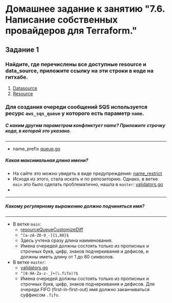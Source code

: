 # Домашнее задание к занятию "7.6. Написание собственных провайдеров для Terraform."

## Задание 1 

### Найдите, где перечислены все доступные resource и data_source, приложите ссылку на эти строки в коде на гитхабе.

1. [Datasource](https://github.com/hashicorp/terraform-provider-aws/blob/6076d5a60ec814b243bc45170d67cb268a39d927/internal/provider/provider.go#L338)
2. [Resource](https://github.com/hashicorp/terraform-provider-aws/blob/6076d5a60ec814b243bc45170d67cb268a39d927/internal/provider/provider.go#L709)


### Для создания очереди сообщений SQS используется ресурс `aws_sqs_queue` у которого есть параметр `name`.
##### С каким другим параметром конфликтует name? Приложите строчку кода, в которой это указано.

----------------------------------------------------
* name_prefix [queue.go](https://github.com/hashicorp/terraform-provider-aws/blob/6076d5a60ec814b243bc45170d67cb268a39d927/internal/service/sqs/queue.go#L97)

##### Какая максимальная длина имени?

* На сайте это можно увидеть в виде предупреждения: [name_restrict](https://registry.terraform.io/providers/hashicorp/aws/latest/docs/resources/sqs_queue#name)
* Исходя из этого, стала искать и по репозиторию. Однако, в ветке `main` это было сделать проблематично, нашла в `master`: [validators.go](https://github.com/hashicorp/terraform-provider-aws/blob/b8b7fee0e5cf4b469d8d4d2a2dc01ed13654a03a/aws/validators.go#L1035)
* 

----------------------------------------------------
##### Какому регулярному выражению должно подчиняться имя?

----------------------------------------------------
* В ветке `main`:
  * [resourceQueueCustomizeDiff](https://github.com/hashicorp/terraform-provider-aws/blob/6076d5a60ec814b243bc45170d67cb268a39d927/internal/service/sqs/queue.go#L413)
  * `^[a-zA-Z0-9_-]{1,80}$`
  * Здесь учтена сразу длина наименования. 
  * Имена очередей должны состоять только из прописных и строчных букв, цифр, знаков подчеркивания и дефисов, и должны иметь длину от 1 до 80 символов.
* В ветке `master`:
  * [validators.go](https://github.com/hashicorp/terraform-provider-aws/blob/b8b7fee0e5cf4b469d8d4d2a2dc01ed13654a03a/aws/validators.go#L1041)
  * `^[0-9A-Za-z-_]+(\.fifo)?$`
  * Имена очередей должны состоять только из прописных и строчных букв, цифр, знаков подчеркивания и дефисов. Для очереди FIFO (first-in-first-out) имя должно заканчиваться суффиксом `.fifo`.